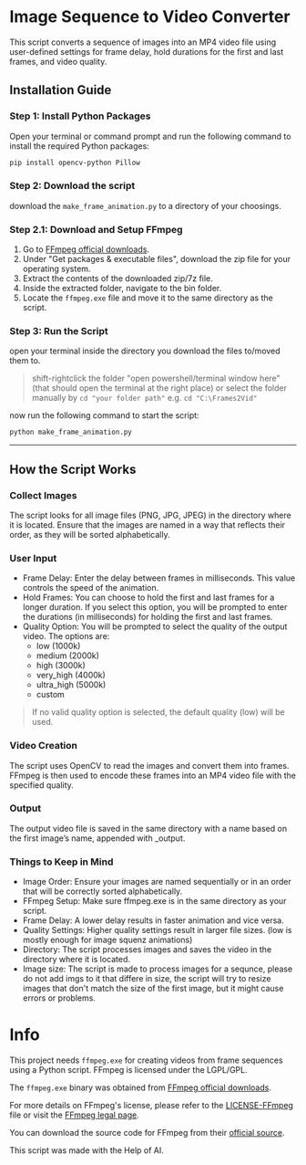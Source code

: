 # Image Sequence to Video Converter

This script converts a sequence of images into an MP4 video file using user-defined settings for frame delay, hold durations for the first and last frames, and video quality.

## Installation Guide

### Step 1: Install Python Packages

Open your terminal or command prompt and run the following command to install the required Python packages:

```bash
pip install opencv-python Pillow
```

### Step 2: Download the script
download the `make_frame_animation.py` to a directory of your choosings.

### Step 2.1: Download and Setup FFmpeg
1. Go to [FFmpeg official downloads](https://ffmpeg.org/download.html).
2. Under "Get packages & executable files", download the zip file for your operating system.
3. Extract the contents of the downloaded zip/7z file.
4. Inside the extracted folder, navigate to the bin folder.
5. Locate the `ffmpeg.exe` file and move it to the same directory as the script.

### Step 3: Run the Script
open your terminal inside the directory you download the files to/moved them to.

> shift-rightclick the folder "open powershell/terminal window here" (that should open the terminal at the right place)
> or select the folder manually by `cd "your folder path"` e.g. `cd "C:\Frames2Vid"`

now run the following command to start the script:
```bash
python make_frame_animation.py
```

----------

## How the Script Works

### Collect Images
The script looks for all image files (PNG, JPG, JPEG) in the directory where it is located.
Ensure that the images are named in a way that reflects their order, as they will be sorted alphabetically.

### User Input
- Frame Delay: Enter the delay between frames in milliseconds. This value controls the speed of the animation.
- Hold Frames: You can choose to hold the first and last frames for a longer duration. If you select this option, you will be prompted to enter the durations (in milliseconds) for holding the first and last frames.
- Quality Option: You will be prompted to select the quality of the output video. The options are:
  - low (1000k)
  - medium (2000k)
  - high (3000k)
  - very_high (4000k)
  - ultra_high (5000k)
  - custom
>If no valid quality option is selected, the default quality (low) will be used.

### Video Creation
The script uses OpenCV to read the images and convert them into frames.
FFmpeg is then used to encode these frames into an MP4 video file with the specified quality.

### Output
The output video file is saved in the same directory with a name based on the first image’s name, appended with _output.

### Things to Keep in Mind
- Image Order: Ensure your images are named sequentially or in an order that will be correctly sorted alphabetically.
- FFmpeg Setup: Make sure ffmpeg.exe is in the same directory as your script.
- Frame Delay: A lower delay results in faster animation and vice versa.
- Quality Settings: Higher quality settings result in larger file sizes. (low is mostly enough for image squenz animations)
- Directory: The script processes images and saves the video in the directory where it is located.
- Image size: The script is made to process images for a sequnce, please do not add imgs to it that differe in size,
  the script will try to resize images that don't match the size of the first image, but it might cause errors or problems.


# Info

This project needs `ffmpeg.exe` for creating videos from frame sequences using a Python script. FFmpeg is licensed under the LGPL/GPL. 

The `ffmpeg.exe` binary was obtained from [FFmpeg official downloads](https://ffmpeg.org/download.html).

For more details on FFmpeg's license, please refer to the [LICENSE-FFmpeg](LICENSE-FFmpeg) file or visit the [FFmpeg legal page](https://ffmpeg.org/legal.html).

You can download the source code for FFmpeg from their [official source](https://ffmpeg.org/download.html).

This script was made with the Help of AI.
